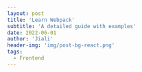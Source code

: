 ```yaml
---
layout: post
title: 'Learn Webpack'
subtitle: 'A detailed guide with examples'
date: 2022-06-01
author: 'Jiali'
header-img: 'img/post-bg-react.png'
tags:
  - Frontend
---
```

